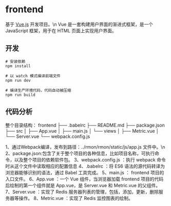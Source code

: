 # frontend

基于 [Vue.js](https://cn.vuejs.org/) 开发项目。\n
Vue 是一套构建用户界面的渐进式框架，是一个 JavaScript 框架，用于在 HTML 页面上实现用户界面。


## 开发

``` bash环境
# 安装依赖
npm install

# 以 watch 模式编译前端文件
npm run dev

# 编译生产环境代码，代码自动被压缩
npm run build
```

## 代码分析
整个目录结构：
frontend
├── .babelrc
├── README.md
├── package.json
├── src
│   ├── App.vue
│   ├── main.js
│   └── views
│       ├── Metric.vue
│       └── Server.vue
└── webpack.config.js

1、通过Webpack编译，发布到路径：../rmon/rmon/static/js/app.js 文件中。\n
2、package.json:包含了关于整个项目的各种信息，比如项目名称，可执行命令，以及整个项目的依赖软件包。
3、webpack.config.js ：执行 webpack 命令时从这个文件中读取相应的配置信息
4、.babelrc ：将 ES6 语法的源代码转译为浏览器能够识别的语法，通过 Babel 工具完成。
5、main.js ： frontend 项目的入口文件。
6、App.vue ：一个 Vue 组件，当浏览器加载 frontend 项目的代码后绘制的第一个组件就是 App.vue，是 Server.vue 和 Metric.vue 的父组件。
7、Server.vue ：实现了 Redis 服务器列表的管理，包括，添加，更新，删除服务器等操作。
8、Metric.vue ：实现了 Redis 监控图表的绘制。

